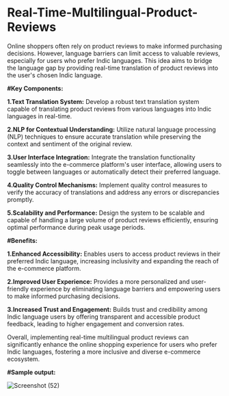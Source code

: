 # Real-Time-Multilingual-Product-Reviews
Online shoppers often rely on product reviews to make informed purchasing decisions. However, language barriers can limit access to valuable reviews, especially for users who prefer Indic languages. This idea aims to bridge the language gap by providing real-time translation of product reviews into the user's chosen Indic language.

**#Key Components:**

**1.Text Translation System:** Develop a robust text translation system capable of translating product reviews from various languages into Indic languages in real-time.

**2.NLP for Contextual Understanding:** Utilize natural language processing (NLP) techniques to ensure accurate translation while preserving the context and sentiment of the original review.

**3.User Interface Integration:** Integrate the translation functionality seamlessly into the e-commerce platform's user interface, allowing users to toggle between languages or automatically detect their preferred language.

**4.Quality Control Mechanisms:** Implement quality control measures to verify the accuracy of translations and address any errors or discrepancies promptly.

**5.Scalability and Performance:** Design the system to be scalable and capable of handling a large volume of product reviews efficiently, ensuring optimal performance during peak usage periods.

**#Benefits:**

**1.Enhanced Accessibility:** Enables users to access product reviews in their preferred Indic language, increasing inclusivity and expanding the reach of the e-commerce platform.

**2.Improved User Experience:** Provides a more personalized and user-friendly experience by eliminating language barriers and empowering users to make informed purchasing decisions.

**3.Increased Trust and Engagement:** Builds trust and credibility among Indic language users by offering transparent and accessible product feedback, leading to higher engagement and conversion rates.

Overall, implementing real-time multilingual product reviews can significantly enhance the online shopping experience for users who prefer Indic languages, fostering a more inclusive and diverse e-commerce ecosystem.

**#Sample output:**

![Screenshot (52)](https://github.com/Rangavikas/Real-Time-Multilingual-Product-Reviews/assets/110588073/9fbd7105-7e78-4409-a70e-a5fd73b785fb)
